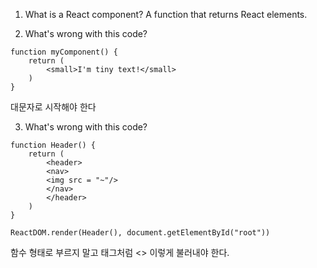 1. What is a React component?
A function that returns React elements.

2. What's wrong with this code?
```
function myComponent() {
    return (
        <small>I'm tiny text!</small>
    )
}
```
대문자로 시작해야 한다

3. What's wrong with this code?
```
function Header() {
    return (
        <header>
        <nav>
        <img src = "~"/>
        </nav>
        </header>
    )
}

ReactDOM.render(Header(), document.getElementById("root"))
```
함수 형태로 부르지 말고 태그처럼 <> 이렇게 불러내야 한다. 
